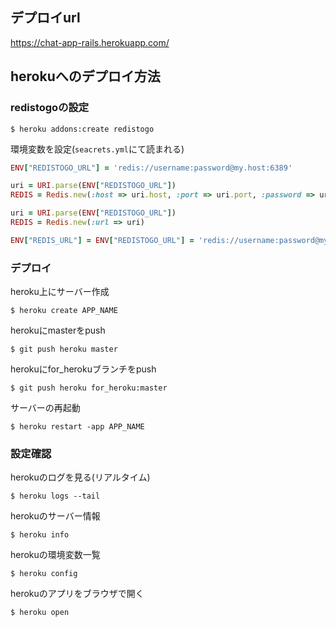 ## デプロイurl
https://chat-app-rails.herokuapp.com/

## herokuへのデプロイ方法

### redistogoの設定
```
$ heroku addons:create redistogo
```

環境変数を設定(`seacrets.yml`にて読まれる)
```ruby
ENV["REDISTOGO_URL"] = 'redis://username:password@my.host:6389'
```

```ruby
uri = URI.parse(ENV["REDISTOGO_URL"])
REDIS = Redis.new(:host => uri.host, :port => uri.port, :password => uri.password)
```

```ruby
uri = URI.parse(ENV["REDISTOGO_URL"])
REDIS = Redis.new(:url => uri)
```

```ruby
ENV["REDIS_URL"] = ENV["REDISTOGO_URL"] = 'redis://username:password@my.host:6389'
```

### デプロイ
heroku上にサーバー作成
```
$ heroku create APP_NAME
```
herokuにmasterをpush
```
$ git push heroku master
```
herokuにfor_herokuブランチをpush
```
$ git push heroku for_heroku:master
```
サーバーの再起動
```
$ heroku restart -app APP_NAME
```

### 設定確認
herokuのログを見る(リアルタイム)
```
$ heroku logs --tail
```
herokuのサーバー情報
```
$ heroku info
```
herokuの環境変数一覧
```
$ heroku config
```
herokuのアプリをブラウザで開く
```
$ heroku open
```